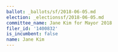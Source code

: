 ```yaml
---
ballot: _ballots/sf/2018-06-05.md
election: _electionssf/2018-06-05.md
committee_name: Jane Kim for Mayor 2018
filer_id: '1400832'
is_incumbent: false
name: Jane Kim
---
```

